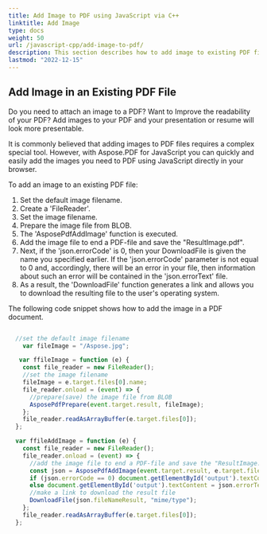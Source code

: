 ```yaml
---
title: Add Image to PDF using JavaScript via C++ 
linktitle: Add Image
type: docs
weight: 50
url: /javascript-cpp/add-image-to-pdf/
description: This section describes how to add image to existing PDF file using Aspose.PDF for JavaScript via C++.
lastmod: "2022-12-15"
---
```


## Add Image in an Existing PDF File

Do you need to attach an image to a PDF? Want to Improve the readability of your PDF? Add images to your PDF and your presentation or resume will look more presentable.

It is commonly believed that adding images to PDF files requires a complex special tool. However, with Aspose.PDF for JavaScript you can quickly and easily add the images you need to PDF using JavaScript directly in your browser.

To add an image to an existing PDF file:

1. Set the default image filename.
1. Create a 'FileReader'.
1. Set the image filename.
1. Prepare the image file from BLOB.
1. The 'AsposePdfAddImage' function is executed.
1. Add the image file to end a PDF-file and save the "ResultImage.pdf".
1. Next, if the 'json.errorCode' is 0, then your DownloadFile is given the name you specified earlier. If the 'json.errorCode' parameter is not equal to 0 and, accordingly, there will be an error in your file, then information about such an error will be contained in the 'json.errorText' file.
1. As a result, the 'DownloadFile' function generates a link and allows you to download the resulting file to the user's operating system.

The following code snippet shows how to add the image in a PDF document.

```js

  //set the default image filename
    var fileImage = "/Aspose.jpg";

   var ffileImage = function (e) {
    const file_reader = new FileReader();
    //set the image filename
    fileImage = e.target.files[0].name;
    file_reader.onload = (event) => {
      //prepare(save) the image file from BLOB
      AsposePdfPrepare(event.target.result, fileImage);
    };
    file_reader.readAsArrayBuffer(e.target.files[0]);
  };

  var ffileAddImage = function (e) {
    const file_reader = new FileReader();
    file_reader.onload = (event) => {
      //add the image file to end a PDF-file and save the "ResultImage.pdf"
      const json = AsposePdfAddImage(event.target.result, e.target.files[0].name, fileImage, "ResultImage.pdf");
      if (json.errorCode == 0) document.getElementById('output').textContent = json.fileNameResult;
      else document.getElementById('output').textContent = json.errorText;
      //make a link to download the result file
      DownloadFile(json.fileNameResult, "mime/type");
    };
    file_reader.readAsArrayBuffer(e.target.files[0]);
  };
```
